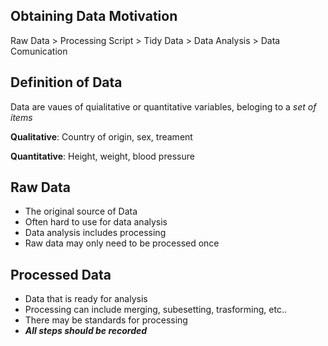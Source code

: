 ## Obtaining Data Motivation

Raw Data > Processing Script > Tidy Data > Data Analysis > Data Comunication

## Definition of Data
Data are vaues of quialitative or quantitative variables, beloging to a _set of items_

__Qualitative__: Country of origin, sex, treament

__Quantitative__: Height, weight, blood pressure

## Raw Data
  * The original source of Data
  * Often hard to use for data analysis
  * Data analysis includes processing
  * Raw data may only need to be processed once
  
## Processed Data
  * Data that is ready for analysis
  * Processing can include merging, subesetting, trasforming, etc..
  * There may be standards for processing
  * __*All steps should be recorded*__
  
  

